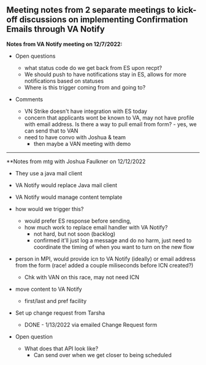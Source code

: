## Meeting notes from 2 separate meetings to kick-off discussions on implementing Confirmation Emails through VA Notify

**Notes from VA Notify meeting on 12/7/2022:**
- Open questions
     - what status code do we get back from ES upon recpt?
     - We should push to have notifications stay in ES, allows for more notifications based on statuses
     - Where is this trigger coming from and going to?

- Comments
     - VN Strike doesn't have integration with ES today
     - concern that applicants wont be known to VA, may not have profile with email address.  Is there a way to pull email from form? - yes, we can send that to VAN
     - need to have convo with Joshua & team
          - then maybe a VAN meeting with demo

---

**Notes from mtg with Joshua Faulkner on 12/12/2022
- They use a java mail client
- VA Notify would replace Java mail client
- VA Notify would manage content template
- how would we trigger this? 
     - would prefer ES response before sending, 
     - how much work to replace email handler with VA Notify?
          - not hard, but not soon (backlog)
          - confirmed it'll just log a message and do no harm, just need to coordinate the timing of when you want to turn on the new flow
- person in MPI, would provide icn to VA Notify (ideally) or email address from the form (race! added a couple miliseconds before ICN created?) 
     - Chk with VAN on this race, may not need ICN
- move content to VA Notify
     - first/last and pref facility
- Set up change request from Tarsha
     - DONE - 1/13/2022 via emailed Change Request form

- Open question
     - What does that API look like?
          - Can send over when we get closer to being scheduled
